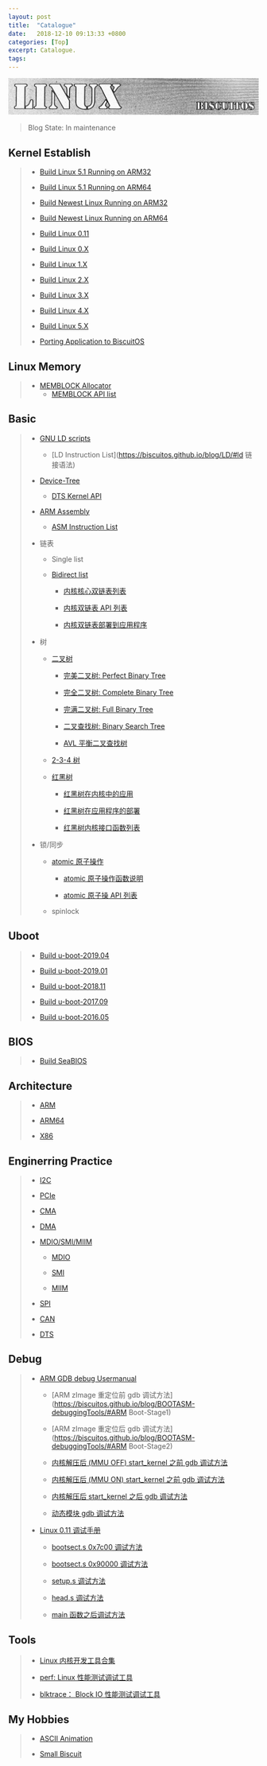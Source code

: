 ```yaml
---
layout: post
title:  "Catalogue"
date:   2018-12-10 09:13:33 +0800
categories: [Top]
excerpt: Catalogue.
tags:
---
```

![SPI0](https://raw.githubusercontent.com/EmulateSpace/PictureSet/master/BiscuitOS/kernel/DEV000107.jpg)

> Blog State: In maintenance

## <span id="Kernel_Establish">Kernel Establish</span>

> - [Build Linux 5.1 Running on ARM32](https://biscuitos.github.io/blog/Linux-5.1-arm32-Usermanual/)
>
> - [Build Linux 5.1 Running on ARM64](https://biscuitos.github.io/blog/Linux-5.1-arm64-Usermanual/)
>
> - [Build Newest Linux Running on ARM32](https://biscuitos.github.io/blog/Linux-newest-arm32-Usermanual/)
>
> - [Build Newest Linux Running on ARM64](https://biscuitos.github.io/blog/Linux-newest-arm64-Usermanual/)
>
> - [Build Linux 0.11](https://biscuitos.github.io/blog/Linux-0.11-Usermanual/)
>
> - [Build Linux 0.X](https://biscuitos.github.io/blog/Kernel_Build/#Linux_0X)
>
> - [Build Linux 1.X](https://biscuitos.github.io/blog/Kernel_Build/#Linux_1X)
>
> - [Build Linux 2.X](https://biscuitos.github.io/blog/Kernel_Build/#Linux_2X)
>
> - [Build Linux 3.X](https://biscuitos.github.io/blog/Kernel_Build/#Linux_3X)
>
> - [Build Linux 4.X](https://biscuitos.github.io/blog/Kernel_Build/#Linux_4X)
>
> - [Build Linux 5.X](https://biscuitos.github.io/blog/Kernel_Build/#Linux_5X)
>
> - [Porting Application to BiscuitOS](https://biscuitos.github.io/blog/Kernel_Build/#Userspace)

## Linux Memory

> - [MEMBLOCK Allocator](https://biscuitos.github.io/blog/MMU-ARM32-MEMBLOCK-index/)
>   <span id="MEMBLOCK"></span>
>   - [MEMBLOCK API list](https://biscuitos.github.io/blog/MMU-ARM32-MEMBLOCK-index/#MEMBLOCK_API-LIST)

## Basic

> - [GNU LD scripts](https://biscuitos.github.io/blog/LD/)
>
>   - [LD Instruction List](https://biscuitos.github.io/blog/LD/#ld 链接语法)
>
> - [Device-Tree](https://biscuitos.github.io/blog/DTS/)
>
>   - [DTS Kernel API](https://biscuitos.github.io/blog/DTS/#DTS_KERNEL_API)
>
> - [ARM Assembly](https://biscuitos.github.io/blog/MMU-ARM32-ASM-index/)
>   <span id="ARM_ASM"></span>
>   - [ASM Instruction List](https://biscuitos.github.io/blog/MMU-ARM32-ASM-index/#ARM_INS_LIST)
>
> - 链表
>
>   - Single list
>
>   - [Bidirect list](https://biscuitos.github.io/blog/LIST/)
>
>     - [内核核心双链表列表](https://biscuitos.github.io/blog/LIST_core_list/)
>
>     - [内核双链表 API 列表](https://biscuitos.github.io/blog/LIST/#LISTAPI)
>
>     - [内核双链表部署到应用程序](https://biscuitos.github.io/blog/Tree_LIST_UserArrange/)
>
> - 树
>
>   - [二叉树](https://biscuitos.github.io/blog/Tree_binarytree/)
>
>     - [完美二叉树: Perfect Binary Tree](https://biscuitos.github.io/blog/Tree_binarytree_PerfectBinaryTree/)
>
>     - [完全二叉树: Complete Binary Tree](https://biscuitos.github.io/blog/Tree_binarytree_CompleteBinaryTree/)
>
>     - [完满二叉树: Full Binary Tree](https://biscuitos.github.io/blog/Tree_binarytree_FullBinaryTree/)
>
>     - [二叉查找树: Binary Search Tree](https://biscuitos.github.io/blog/Tree_binarytree_Binary_Search_Tree/)
>
>     - [AVL 平衡二叉查找树](https://biscuitos.github.io/blog/Tree_binarytree_AVLTree/)
>
>   - [2-3-4 树](https://biscuitos.github.io/blog/Tree_2-3-tree/)
>
>   - [红黑树](https://biscuitos.github.io/blog/Tree_RBTree/)
>
>     - [红黑树在内核中的应用](https://biscuitos.github.io/blog/Tree_RBTree/#AAPI)
>
>     - [红黑树在应用程序的部署](https://biscuitos.github.io/blog/Tree_RBTREE_UserArrange/)
>
>     - [红黑树内核接口函数列表](https://biscuitos.github.io/blog/Tree_RBTree/#LIST)
>
> - 锁/同步
>
>   - [atomic 原子操作](https://biscuitos.github.io/blog/ATOMIC/)
>
>     - [atomic 原子操作函数说明](https://biscuitos.github.io/blog/ATOMIC/#Usage)
>
>     - [atomic 原子操 API 列表](https://biscuitos.github.io/blog/ATOMIC/#LIST)
>
>   - spinlock

## <span id="Uboot">Uboot</span>

> - [Build u-boot-2019.04](https://biscuitos.github.io/blog/u-boot-2019.04-Usermanual/)
>
> - [Build u-boot-2019.01](https://biscuitos.github.io/blog/u-boot-2019.01-Usermanual/)
>
> - [Build u-boot-2018.11](https://biscuitos.github.io/blog/u-boot-2018.11-Usermanual/)
>
> - [Build u-boot-2017.09](https://biscuitos.github.io/blog/u-boot-2017.09-Usermanual/)
>
> - [Build u-boot-2016.05](https://biscuitos.github.io/blog/u-boot-2016.05-Usermanual/)

## BIOS

> - [Build SeaBIOS](https://biscuitos.github.io/blog/BIOS_SeaBIOS/)

## <span id="Architecture">Architecture</span>

> - [ARM](https://biscuitos.github.io/blog/ARM-Catalogue-Image/)
>
> - [ARM64]()
>
> - [X86]()

## <span id="Enginerring">Enginerring Practice</span>

> - [I2C](https://biscuitos.github.io/blog/I2CBus/)
>
> - [PCIe](https://biscuitos.github.io/blog/PCIe/)
>
> - [CMA](https://biscuitos.github.io/blog/CMA/)
>
> - [DMA](https://biscuitos.github.io/blog/DMA/)
>
> - [MDIO/SMI/MIIM](https://biscuitos.github.io/blog/MDIO/)
>
>   - [MDIO](https://biscuitos.github.io/blog/MDIO/)
>
>   - [SMI](https://biscuitos.github.io/blog/MDIO/)
>
>   - [MIIM](https://biscuitos.github.io/blog/MDIO/)
>
> - [SPI](https://biscuitos.github.io/blog/SPI/)
>
> - [CAN](https://biscuitos.github.io/blog/CAN/)
>
> - [DTS](https://biscuitos.github.io/blog/DTS/)

## <span id="Debug">Debug</span>

> - [ARM GDB debug Usermanual](https://biscuitos.github.io/blog/BOOTASM-debuggingTools/)
>
>   - [ARM zImage 重定位前 gdb 调试方法](https://biscuitos.github.io/blog/BOOTASM-debuggingTools/#ARM Boot-Stage1)
>
>   - [ARM zImage 重定位后 gdb 调试方法](https://biscuitos.github.io/blog/BOOTASM-debuggingTools/#ARM Boot-Stage2)
>
>   - [内核解压后 (MMU OFF) start_kernel 之前 gdb 调试方法](https://biscuitos.github.io/blog/BOOTASM-debuggingTools/#Linux_decompress_before)
>
>   - [内核解压后 (MMU ON) start_kernel 之前 gdb 调试方法](https://biscuitos.github.io/blog/BOOTASM-debuggingTools/#Linux_decompress_before2)
>
>   - [内核解压后 start_kernel 之后 gdb 调试方法](https://biscuitos.github.io/blog/BOOTASM-debuggingTools/#Linux_decompress_after)
>
>   - [动态模块 gdb 调试方法](https://biscuitos.github.io/blog/BOOTASM-debuggingTools/#MODULE_GDB)
>
> - [Linux 0.11 调试手册](https://biscuitos.github.io/blog/Linux-0.11-Usermanual/#linux%200.11%20%E5%86%85%E6%A0%B8%E8%B0%83%E8%AF%95)
>
>   - [bootsect.s 0x7c00 调试方法](https://biscuitos.github.io/blog/Linux-0.11-Usermanual/#debug0)
>
>   - [bootsect.s 0x90000 调试方法](https://biscuitos.github.io/blog/Linux-0.11-Usermanual/#debug1)
>
>   - [setup.s 调试方法](https://biscuitos.github.io/blog/Linux-0.11-Usermanual/#debug2)
>
>   - [head.s 调试方法](https://biscuitos.github.io/blog/Linux-0.11-Usermanual/#debug3)
>
>   - [main 函数之后调试方法](https://biscuitos.github.io/blog/Linux-0.11-Usermanual/#debug4)

## <span id="Debug_tools">Tools</span>

> - [Linux 内核开发工具合集](https://biscuitos.github.io/blog/Linux-development-tools/)
>
> - [perf: Linux 性能测试调试工具](https://biscuitos.github.io/blog/TOOLS-perf/)
>
> - [blktrace： Block IO 性能测试调试工具](https://biscuitos.github.io/blog/TOOLS-blktrace/)

## My Hobbies

> - [ASCII Animation](https://biscuitos.github.io/blog/Animator/)
>
> - [Small Biscuit](https://biscuitos.github.io/blog/Story_SmallBiscuitOS/)
